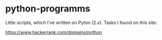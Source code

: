 # python-programms
Little scripts, which I've written on Pyton (2.x).
Tasks I found on this site:

https://www.hackerrank.com/domains/python
